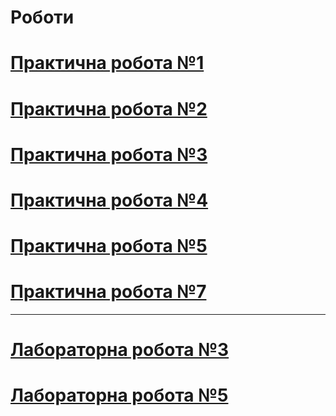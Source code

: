 # Роботи
# [Практична робота №1](https://github.com/BlackCNP/TypeScript/tree/feature/pr-1)  


# [Практична робота №2](https://github.com/BlackCNP/TypeScript/tree/feature/pr-2)  

# [Практична робота №3](https://github.com/BlackCNP/TypeScript/tree/feature/pr-3)  

# [Практична робота №4](https://github.com/BlackCNP/TypeScript/tree/feature/pr-4)  


# [Практична робота №5](https://github.com/BlackCNP/TypeScript/tree/feature/pr-5) 
# [Практична робота №7](https://github.com/BlackCNP/TypeScript/tree/feature/pr-7)

----
# [Лабораторна робота №3](https://github.com/BlackCNP/TypeScript/tree/feature/lb-3)  
# [Лабораторна робота №5](https://github.com/BlackCNP/TypeScript/tree/feature/lb-5)

